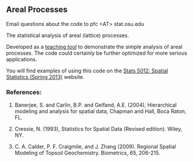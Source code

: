 ## Areal Processes

Email questions about the code to pfc &lt;AT&gt; stat.osu.edu

The statistical analysis of areal (lattice) processes.

Developed as a <a href="http://www.stat.osu.edu/~pfc/teaching/5012_spatial_statistics/">teaching tool</a> to demonstrate the simple analysis of areal processes.  The code could certainly be further optimized for more serious applications.

You will find examples of using this code on the <a href="http://www.stat.osu.edu/~pfc/teaching/5012_spatial_statistics/">Stats 5012: Spatial Statistics (Spring 2013)</a> website.



### References:

1. Banerjee, S. and Carlin, B.P. and Gelfand, A.E. (2004),
Hierarchical modeling and analysis for spatial data, Chapman and Hall,
Boca Raton, FL.

2. Cressie, N. (1993), Statistics for Spatial Data (Revised
edition). Wiley, NY.

3. C. A. Calder, P. F. Craigmile, and J. Zhang (2009). Regional Spatial Modeling of Topsoil Geochemistry. Biometrics, 65, 206-215. 
